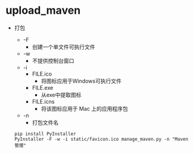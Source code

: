 # upload_maven

- 打包
    - -F
        - 创建一个单文件可执行文件
    - -w
        - 不提供控制台窗口
    - -i
        - FILE.ico
            - 将图标应用于Windows可执行文件
        - FILE.exe
            - 从exe中提取图标
        - FILE.icns
            - 将该图标应用于 Mac 上的应用程序包
    - -n
        - 打包文件名

    ```shell
    pip install PyInstaller
    PyInstaller -F -w -i static/favicon.ico manage_maven.py -n "Maven 管理"
    ```
